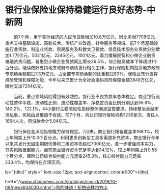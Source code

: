 # 银行业保险业保持稳健运行良好态势-中新网

　　前7个月，用于实体经济的人民币贷款增加10.8万亿元，同比多增7798亿元，重点支持基础设施、高新技术、传统产业改造、社会服务等领域。前7个月基础设施行业贷款、制造业贷款、居民服务及科教文卫贷款、信息技术服务业贷款分别增加1.7万亿元、5021亿元、2245亿元、1001亿元。着力缓解民营和小微企业融资难融资贵问题，普惠型小微企业贷款同比增长26.5%，综合融资成本下降超过1个百分点。继续做好支持地方政府专项债发行相关工作，银行保险机构投资地方政府专项债余额超过7.3万亿元，占全部专项债余额的比重超过80%。保险业充分发挥风险管理和保障功能，今年以来已累计为全社会提供风险保障金额3849万亿元，赔付支出7254亿元。

　　当前，重点领域风险得到有效防控。银行业不良贷款率总体稳定。商业银行流动性整体平稳，流动性比例、流动性覆盖率、净稳定资金比例分别达到55.8%、140.2%、122.1%，中小银行主要流动性指标整体满足监管要求。持续整治金融市场乱象，风险由发散趋于收敛。前7个月，共处罚银行保险机构1239家次、责任人1664人次，罚没款合计5.94亿元。

　　银行保险业风险抵御能力保持稳定。7月末，商业银行拨备覆盖率188.1%，较上年同期上升10.3个百分点。利用更多创新型工具多渠道补充资本，商业银行今年以来共发行无固定期限债券和二级资本债超过7000亿元，进一步增强资本实力，夯实风险抵御能力。目前商业银行资本充足率达到14.12%，较上年同期上升0.58个百分点。保险公司综合偿付能力充足率245.3%，核心偿付能力充足率233.4%，均保持在合理区间。

le="{title}" style=" font-size:12px; text-align:center; color:#000">{title}

href="//www.chinanews.com/sh/shipin/cns-d/2019/10-09/news834030.shtml">秋的味道！航拍吉林四方山
